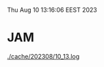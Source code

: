 Thu Aug 10 13:16:06 EEST 2023
# JAM
<a href='./cache/202308/10_13.log'>./cache/202308/10_13.log</a>

